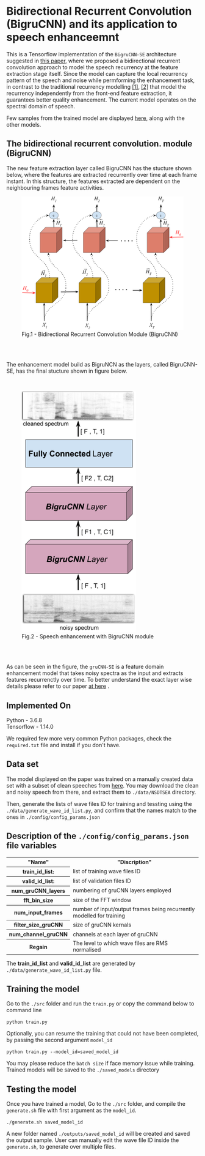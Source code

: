 # Bidirectional Recurrent Convolution (BigruCNN) and its application to speech enhanceemnt
This is a Tensorflow implementation of the ```BigruCNN-SE``` architecture suggested in <a href="https://arxiv.org/abs/2006.05233"> this paper</a>, where we proposed a bidirectional recurrent convolution approach to model the speech recurrency at the feature extraction stage itself. 
Since the model can capture the local recurrency pattern of the speech and noise while permforming the enhancement task, in contrast to the traditional recurrency modelling  <a href="https://www.microsoft.com/en-us/research/uploads/prod/2018/02/ZhaoZararTashevLee_ICASSP_2018.pdf">[1]</a>, <a href="https://web.cse.ohio-state.edu/~wang.77/papers/Tan-Wang1.interspeech18.pdf">[2]</a> that model the recurrency independently from the front-end feature extraction, it guarantees better quality enhancement. The current model operates on the spectral domain of speech.

Few samples from the trained model are displayed <a href="https://www.csd.uoc.gr/~shifaspv/IEEE_Letter-demo">here</a>, along with the other models.

## The bidirectional recurrent convolution. module (BigruCNN)
The new feature extraction layer called BigruCNN has the stucture shown below, where the features are extracted recurrently over time at each frame instant. In this structure, the features extracted are dependent on the neighbouring frames feature activities.

<figure>
<img src="images/BigruCNN.png" width=500>
  <figcaption>Fig.1 - Bidirectional Recurrent Convolution Module (BigruCNN) </figcaption>
</figure>

<br>
<br>

The enhancement model build as BigruNCN as the layers, called BigruCNN-SE, has the final stucture shown in figure below.

<br>
<figure>
<img src="images/BigruCNN-SE.png" width=300>
  <figcaption>Fig.2 - Speech enhancement with BigruCNN module  </figcaption>
</figure>

<br>
<br>

As can be seen in the figure, the ```gruCNN-SE``` is a feature domain enhancement model that takes noisy spectra as the input and extracts features recurrenctly over time. To better understand the exact layer wise details please refer to our paper <a href="https://arxiv.org/pdf/2006.05233.pdf">at here</a> .

## Implemented On
Python - 3.6.8 <br>
Tensorflow - 1.14.0 <br>

We required few more very common Python packages, check the ```required.txt``` file and install if you don't have.
## Data set
The model displayed on the paper was trained on a manually created data set with a subset of clean speeches from <a href="https://datashare.is.ed.ac.uk/handle/10283/1942">here</a>. You may download the clean and noisy speech from there, and extract them to ```./data/NSDTSEA``` directory. 

Then, generate the lists of wave files ID for training and tessting using the ```./data/generate_wave_id_list.py```, and confirm that the names match to the ones in ```./config/config_params.json```

## Description of the ```./config/config_params.json``` file variables
<table>
  <tr>
    <th>"Name"</th>
    <th>"Discription"</th>
  </tr>
  
  <tr>
    <th>train_id_list:</th>
      <td>list of training wave files ID</td>
  </tr>
    <tr>
    <th>valid_id_list:</th>
      <td>list of validation files ID</td>
  </tr>
  <tr>
    <th>num_gruCNN_layers</th>
    <td>numbering of gruCNN layers employed</td>
  </tr>
<tr>
    <th>fft_bin_size</th>
    <td>size of the FFT window</td>
  </tr>
  <tr>
    <th>num_input_frames</th>
      <td> number of input/output frames being recurrently modelled for training</td>
  </tr>
    <tr>
    <th>filter_size_gruCNN</th>
    <td>size of gruCNN kernals </td>
  </tr>
    <tr>
    <th>num_channel_gruCNN</th>
    <td>channels at each layer of gruCNN </td>
  </tr>
<tr>
    <th>Regain</th>
      <td>The level to which wave files are RMS normalised </td>
  </tr>
</table>

The **train_id_list** and **valid_id_list** are generated by ```./data/generate_wave_id_list.py``` file.
## Training the model

Go to the ```./src``` folder and run the ```train.py``` or copy the command below to command line 

```
python train.py
```

Optionally, you can resume the training that could not have been completed, by passing the second argument ```model_id```

```
python train.py --model_id=saved_model_id
```

You may please reduce the ```batch size``` if face memory issue while training. Trained models will be saved to the ```./saved_models``` directory

## Testing the model

Once you have trained a model,
Go to the ```./src``` folder, and compile the ```generate.sh``` file with first argument as the ```model_id```. 

```
./generate.sh saved_model_id
```

A new folder named ```./outputs/saved_model_id``` will be created and saved the output sample.
User can manually edit the wave file ID inside the ```generate.sh```, to generate over multiple files.


